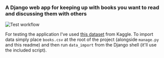 ### A Django web app for keeping up with books you want to read and discussing them with others

![Test workflow](https://github.com/AdrianKlessa/BookClub/actions/workflows/django.yml/badge.svg)

For testing the application I've used [this dataset](https://www.kaggle.com/datasets/jealousleopard/goodreadsbooks) from Kaggle. 
To import data simply place `books.csv` at the root of the project (alongside `manage.py` and this readme) and then run `data_import` from the Django shell (it'll use the included script). 